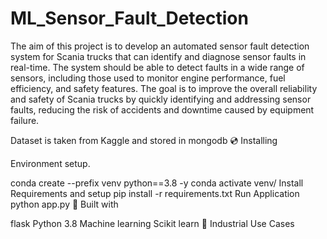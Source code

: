 # ML_Sensor_Fault_Detection

The aim of this project is to develop an automated sensor fault detection system for Scania trucks that can identify and diagnose sensor faults in real-time. The system should be able to detect faults in a wide range of sensors, including those used to monitor engine performance, fuel efficiency, and safety features. The goal is to improve the overall reliability and safety of Scania trucks by quickly identifying and addressing sensor faults, reducing the risk of accidents and downtime caused by equipment failure.

Dataset is taken from Kaggle and stored in mongodb
💿 Installing

Environment setup.

conda create --prefix venv python==3.8 -y
conda activate venv/
Install Requirements and setup
pip install -r requirements.txt
Run Application
python app.py
🔧 Built with

flask
Python 3.8
Machine learning
Scikit learn
🏦 Industrial Use Cases

